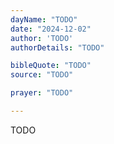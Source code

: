 ```yaml
---
dayName: "TODO"
date: "2024-12-02"
author: 'TODO'
authorDetails: "TODO"

bibleQuote: "TODO"
source: "TODO"

prayer: "TODO"

---
```


TODO
